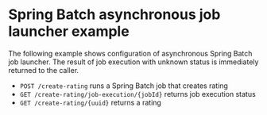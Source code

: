 # Spring Batch asynchronous job launcher example

The following example shows configuration of asynchronous Spring Batch job launcher. The result of job execution with unknown status is immediately returned to the caller.

* `POST /create-rating` runs a Spring Batch job that creates rating  
* `GET /create-rating/job-execution/{jobId}` returns job execution status  
* `GET /create-rating/{uuid}` returns a rating